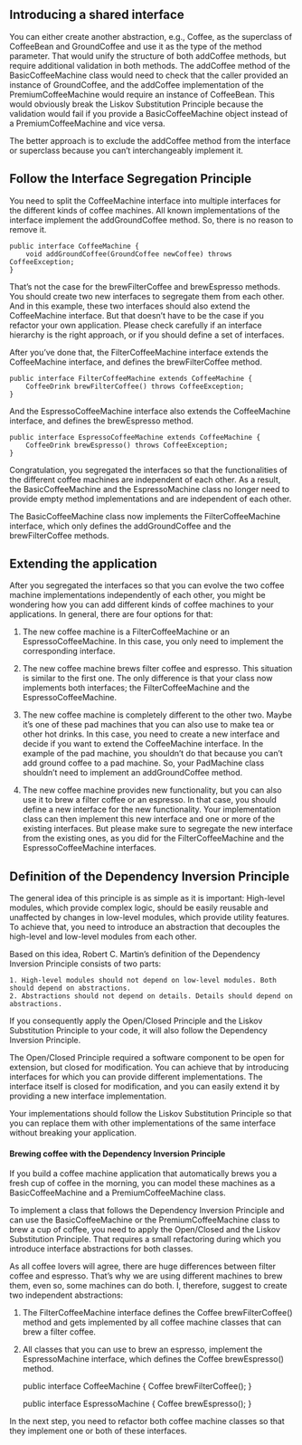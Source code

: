 ## Introducing a shared interface

You can either create another abstraction, e.g., Coffee, as the superclass of CoffeeBean and GroundCoffee and use it as the type of the method parameter. That would unify the structure of both addCoffee methods, but require additional validation in both methods. The addCoffee method of the BasicCoffeeMachine class would need to check that the caller provided an instance of GroundCoffee, and the addCoffee implementation of the PremiumCoffeeMachine would require an instance of CoffeeBean. This would obviously break the Liskov Substitution Principle because the validation would fail if you provide a BasicCoffeeMachine object instead of a PremiumCoffeeMachine and vice versa.

The better approach is to exclude the addCoffee method from the interface or superclass because you can’t interchangeably implement it. 

## Follow the Interface Segregation Principle
You need to split the CoffeeMachine interface into multiple interfaces for the different kinds of coffee machines. All known implementations of the interface implement the addGroundCoffee method. So, there is no reason to remove it.

    public interface CoffeeMachine {
        void addGroundCoffee(GroundCoffee newCoffee) throws CoffeeException;
    }
 That’s not the case for the brewFilterCoffee and brewEspresso methods. You should create two new interfaces to segregate them from each other. And in this example, these two interfaces should also extend the CoffeeMachine interface. But that doesn’t have to be the case if you refactor your own application. Please check carefully if an interface hierarchy is the right approach, or if you should define a set of interfaces.
 
 After you’ve done that, the FilterCoffeeMachine interface extends the CoffeeMachine interface, and defines the brewFilterCoffee method.
 
    public interface FilterCoffeeMachine extends CoffeeMachine {
        CoffeeDrink brewFilterCoffee() throws CoffeeException;
    }

And the EspressoCoffeeMachine interface also extends the CoffeeMachine interface, and defines the brewEspresso method.

    public interface EspressoCoffeeMachine extends CoffeeMachine {
        CoffeeDrink brewEspresso() throws CoffeeException;
    }

Congratulation, you segregated the interfaces so that the functionalities of the different coffee machines are independent of each other. As a result, the BasicCoffeeMachine and the EspressoMachine class no longer need to provide empty method implementations and are independent of each other.

The BasicCoffeeMachine class now implements the FilterCoffeeMachine interface, which only defines the addGroundCoffee and the brewFilterCoffee methods.

## Extending the application

After you segregated the interfaces so that you can evolve the two coffee machine implementations independently of each other, you might be wondering how you can add different kinds of coffee machines to your applications. In general, there are four options for that:

1. The new coffee machine is a FilterCoffeeMachine or an EspressoCoffeeMachine. In this case, you only need to implement the corresponding interface.

2. The new coffee machine brews filter coffee and espresso. This situation is similar to the first one. The only difference is that your class now implements both interfaces; the FilterCoffeeMachine and the EspressoCoffeeMachine.

3. The new coffee machine is completely different to the other two. Maybe it’s one of these pad machines that you can also use to make tea or other hot drinks. In this case, you need to create a new interface and decide if you want to extend the CoffeeMachine interface. In the example of the pad machine, you shouldn’t do that because you can’t add ground coffee to a pad machine. So, your PadMachine class shouldn’t need to implement an addGroundCoffee method.

4. The new coffee machine provides new functionality, but you can also use it to brew a filter coffee or an espresso. In that case, you should define a new interface for the new functionality. Your implementation class can then implement this new interface and one or more of the existing interfaces. But please make sure to segregate the new interface from the existing ones, as you did for the FilterCoffeeMachine and the EspressoCoffeeMachine interfaces.

## Definition of the Dependency Inversion Principle

The general idea of this principle is as simple as it is important: High-level modules, which provide complex logic, should be easily reusable and unaffected by changes in low-level modules, which provide utility features. To achieve that, you need to introduce an abstraction that decouples the high-level and low-level modules from each other.

Based on this idea, Robert C. Martin’s definition of the Dependency Inversion Principle consists of two parts:

    1. High-level modules should not depend on low-level modules. Both should depend on abstractions.
    2. Abstractions should not depend on details. Details should depend on abstractions.
    
If you consequently apply the Open/Closed Principle and the Liskov Substitution Principle to your code, it will also follow the Dependency Inversion Principle.

The Open/Closed Principle required a software component to be open for extension, but closed for modification. You can achieve that by introducing interfaces for which you can provide different implementations. The interface itself is closed for modification, and you can easily extend it by providing a new interface implementation.

Your implementations should follow the Liskov Substitution Principle so that you can replace them with other implementations of the same interface without breaking your application.

#### Brewing coffee with the Dependency Inversion Principle

If you build a coffee machine application that automatically brews you a fresh cup of coffee in the morning, you can model these machines as a BasicCoffeeMachine and a PremiumCoffeeMachine class.

To implement a class that follows the Dependency Inversion Principle and can use the BasicCoffeeMachine or the PremiumCoffeeMachine class to brew a cup of coffee, you need to apply the Open/Closed and the Liskov Substitution Principle. That requires a small refactoring during which you introduce interface abstractions for both classes.

As all coffee lovers will agree, there are huge differences between filter coffee and espresso. That’s why we are using different machines to brew them, even so, some machines can do both. I, therefore, suggest to create two independent abstractions:

1. The FilterCoffeeMachine interface defines the Coffee brewFilterCoffee() method and gets implemented by all coffee machine classes that can brew a filter coffee.
2. All classes that you can use to brew an espresso, implement the EspressoMachine interface, which defines the Coffee brewEspresso() method.
    
    
    public interface CoffeeMachine {
        Coffee brewFilterCoffee();
    }
    
    public interface EspressoMachine {
        Coffee brewEspresso();
    }
    
In the next step, you need to refactor both coffee machine classes so that they implement one or both of these interfaces.
